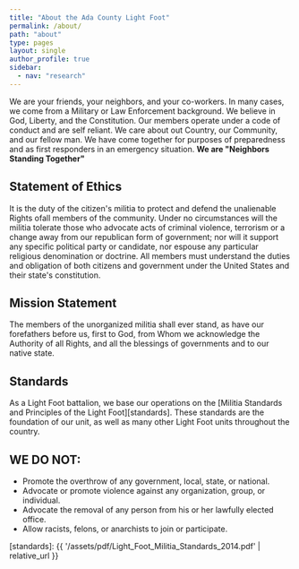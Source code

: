 ```yaml
---
title: "About the Ada County Light Foot"
permalink: /about/
path: "about"
type: pages
layout: single
author_profile: true
sidebar:
  - nav: "research"
---
```


We are your friends, your neighbors, and your co-workers. In many cases, we come from a Military or Law Enforcement background. We believe in God, Liberty, and the Constitution. Our members operate under a code of conduct and are self reliant. We care about out Country, our Community, and our fellow man. We have come together for purposes of preparedness and as first responders in an emergency situation. **We are "Neighbors Standing Together"**

## Statement of Ethics

It is the duty of the citizen's militia to protect and defend the unalienable Rights ofall members of the community. Under no circumstances will the militia tolerate those who advocate acts of criminal violence, terrorism or a change away from our republican form of government; nor will it support any specific political party or candidate, nor espouse any particular religious denomination or doctrine. All members must understand the duties and obligation of both citizens and government under the United States and their state's constitution.

## Mission Statement

The members of the unorganized militia shall ever stand, as have our forefathers before us, first to God, from Whom we acknowledge the Authority of all Rights, and all the blessings of governments and to our native state.

## Standards

As a Light Foot battalion, we base our operations on the [Militia Standards and Principles of the Light Foot][standards]. These standards are the foundation of our unit, as well as many other Light Foot units throughout the country.

## WE DO NOT:
 
* Promote the overthrow of any government, local, state, or national. 
* Advocate or promote violence against any organization, group, or individual. 
* Advocate the removal of any person from his or her lawfully elected office. 
* Allow racists, felons, or anarchists to join or participate. 

[standards]: {{ '/assets/pdf/Light_Foot_Militia_Standards_2014.pdf' | relative_url }}
